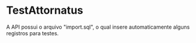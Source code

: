 # TestAttornatus

A API possui o arquivo "import.sql", o qual insere automaticamente alguns registros para testes.
